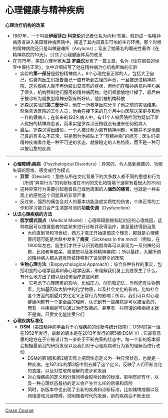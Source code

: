 # 心理健康与精神疾病
**心理治疗机构的改革**
* 1887年，一个叫做**伊丽莎白·科克伦**的记者化名为内利·布莱，假扮成一名精神病患者进入美国精神病医院中，报道了其内部真实可怕的生存环境，那个时候的精神病院还只是叫做避难所（Asylums）；写出了她著名的曝光性著作《在精神病院的10天》，引领了心理健康体系的改革
* 在1975年，美国心理学家**大卫·罗森汉**发表了一篇文章，名为《论在疯狂的世界中保持正常》，文中详细描写了他在精神病治疗机构所做的实验
  * 实验的**第一部分**是假扮精神病人，8个心理完全正常的人，包括大卫自己，假装向医生们报告自己一直有听到古怪的声音，一旦被送进精神病院，这些假病人就不再伪装出莫须有的症状，但他们在精神病机构平均呆了很久，机构强制他们服用的精神病药物，他们都偷偷地吐掉了，最后由于被诊断为偏执型精神分裂有所好转，他们被机构释放
  * 罗森汉实验的**第二部分**中，他在一所教学医院分享了他之前的实验结果，然后告诉医院的工作人员，他会在接下来的几个月中向医院送来更多和他一样的假病人；在新来的193名病人中，有41个人被医院检测为疑似正常人假扮的精神病患者，而事实是罗森汉压根就没有送来任何假病人
  * 最后，罗森汉得出结论，一个人被诊断为患有精神问题，可能并不是他自己真的有多么不正常，只是因为他被贴上了“有精神病”的标签；医生们把精神疾病看作是一种不可逆的状态，就像稳定的人格特质，而不是一种可以被治愈的疾病
---
* **心理障碍\疾病**（Psychological Disorders）：异常的、令人感到痛苦的、功能失调的思维、感觉或行为模式
  * **异常**（Deviant）：那些与所在文化背景下的大多数人都不同的思想和行为（所谓“异常行为”的判断标准在不同的文化和情境下通常有着很大的不同）
  * 这种异常行为需要引起患者自己或他周围的人**强烈的痛苦**，也就是一种主观上的感觉这个问题真的非常严重
  * 反过来，强烈的痛苦会对人的基本功能造成实质性的伤害，个体正常的工作和学习能力会产生清楚可测的**功能失调**（Dysfunction）
* **认识心理疾病的方法**
  * **医学模式观点**（Medical Model）：心理障碍都拥有起对应的心理病因，这种病因可以根据患者的症状来进行诊断并获得治疗，甚至最终得到治愈
    * 大约直到18和19世纪，西方才真正开始提倡这个理念，那就是心理健康问题可能是大脑中发生了**病变**（Sickness in the mind）（例如，在1800年左右，医生们才终于认识到晚期梅毒可以表现为一系列神经问题，比如老年痴呆、易激怒以及各种精神疾病）；所以最终，大量所谓的精神病人都从避难所被转移到了设施健全的医院
  * **生物心理方法**（Biopsychological Approach）：综合各种各样的事实，包括明显的心理学因素和非心理学因素，来理解我们身上到底发生了什么，有什么地方出了错以及如何治疗这些问题
    *  它考虑了心理因素的影响，比如压力、创伤和记忆，当然还有生物因素，比如基因和大脑中的化学物质，以及社会文化的影响，比如社会各个方面的期望对文化定义正常行为的影响；所以，我们可以对心理健康问题有一个更全面的理解，认识到有一些疾病是可以被治愈的，而有一些疾病是可以通过治疗改善的，甚至有一些所谓的疾病根本就不是病，只要文化能接受它们
* **心理疾病标准化**
  * **DSM**（美国精神病学会对于心理疾病的诊断与统计指南）：DSM的第一版在1952年发行，最新的版本是在2013年发行的第5版(DSM-V)；它最有意思的地方在于它被设计为一直处于不断完善的状态中，每一个新的版本都会根据最前沿的研究发现以及我们对于心理疾病和行为新的理解而进行改动
    * DSM的第1版和第2版实际上把同性恋定义为一种异常状态，也就是一种疾病，在1973年的第3版中则去掉了这个定义，反映了人们不断变化的态度，以及对性取向理解的进步和发展
    *  对心理疾病的定义和分类同样会影响诊断的标准，影响有好有坏，以及一种心理状态最初的定义会产生什么样的后果和风险
    *  同时，新版本中也出现了全新的疾病和诊断标准，比如赌博成瘾以及网络游戏沉迷障碍，说明随着时代的发展，新的疾病会不断出现
---
[Crasn Course](https://www.bilibili.com/video/BV1Zs411c7W6?p=29)

